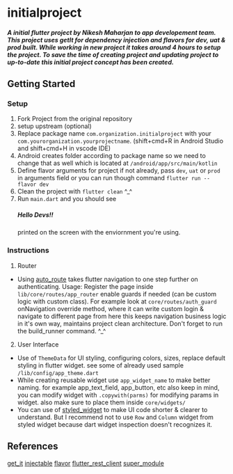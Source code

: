 # initialproject

##### A initial flutter project by Nikesh Maharjan to app developement team. This project uses getIt for dependency injection and flavors for dev, uat & prod built. While working in new project it takes around 4 hours to setup the project. To save the time of creating project and updating project to up-to-date this initial project concept has been created. 

## Getting Started

### Setup
1) Fork Project from the original repository
2) setup upstream (optional)
3) Replace package name ```com.organization.initialproject``` with your `com.yourorganization.yourprojectname`. (shift+cmd+R in Android Studio and shift+cmd+H in vscode IDE)
4) Android creates folder according to package name so we need to change that as well which is located at `/android/app/src/main/kotlin`
5) Define flavor arguments for project if not already, pass `dev`, `uat` or `prod` in arguments field or you can run though command `flutter run --flavor dev` 
6) Clean the project with `flutter clean` ^_^
7) Run `main.dart` and you should see <h5> Hello Devs!!</h5> printed on the screen with the enviornment you're using.

### Instructions
1) Router
- Using [auto_route](https://pub.dev/packages/auto_route) takes flutter navigation to one step further on authenticating.
 Usage: Register the page inside `lib/core/routes/app_router` enable guards if needed (can be custom logic with custom class).
 For example look at `core/routes/auth_guard` onNavigation override method, where it can write custom login & navigate to different page from here
 this keeps navigation business logic in it's own way, maintains project clean architecture.
 Don\'t forget to run the build_runner command. ^_^

 2) User Interface
- Use of `ThemeData` for UI styling, configuring colors, sizes, replace default styling in flutter widget.
see some of already used sample `/lib/config/app_theme.dart`
- While creating reusable widget use `app_widget_name` to make better naming. for example app_text_field, app_button, etc
also keep in mind, you can modify widget with `.copywith(parms)` for modifying params in widget. also make sure to place them inside `core/widgets/`
- You can use of [styled_widget](https://pub.dev/packages/styled_widget) to make UI code shorter & clearer to understand. But I recommend not to use `Row` and `Column` widget from styled widget
because dart widget inspection doesn't recognizes it.


## References
[get_it](https://pub.dev/packages/get_it)
[injectable](https://pub.dev/packages/injectable)
[flavor](https://docs.flutter.dev/deployment/flavors)
[flutter_rest_client](https://pub.dev/packages/flutter_rest_client)
[super_module](https://pub.dev/packages/super_module)
